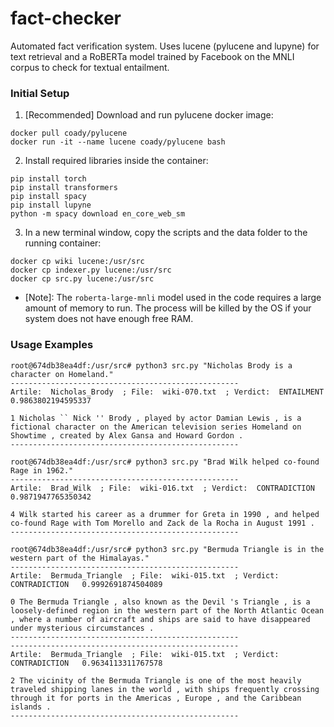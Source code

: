 # fact-checker
Automated fact verification system. Uses lucene (pylucene and lupyne) for text retrieval and a RoBERTa model trained by Facebook on the MNLI corpus to check for textual entailment.

### Initial Setup

1. [Recommended] Download and run pylucene docker image:
```
docker pull coady/pylucene
docker run -it --name lucene coady/pylucene bash
```

2. Install required libraries inside the container:
```
pip install torch
pip install transformers
pip install spacy
pip install lupyne
python -m spacy download en_core_web_sm
```

3. In a new terminal window, copy the scripts and the data folder to the running container:
```
docker cp wiki lucene:/usr/src
docker cp indexer.py lucene:/usr/src
docker cp src.py lucene:/usr/src
```

* [Note]: The `roberta-large-mnli` model used in the code requires a large amount of memory to run. The process will be killed by the OS if your system does not have enough free RAM.

### Usage Examples

```
root@674db38ea4df:/usr/src# python3 src.py "Nicholas Brody is a character on Homeland."
---------------------------------------------------
Artile:  Nicholas_Brody  ; File:  wiki-070.txt  ; Verdict:  ENTAILMENT   0.9863802194595337

1 Nicholas `` Nick '' Brody , played by actor Damian Lewis , is a fictional character on the American television series Homeland on Showtime , created by Alex Gansa and Howard Gordon .
---------------------------------------------------
```
```
root@674db38ea4df:/usr/src# python3 src.py "Brad Wilk helped co-found Rage in 1962."
---------------------------------------------------
Artile:  Brad_Wilk  ; File:  wiki-016.txt  ; Verdict:  CONTRADICTION   0.9871947765350342

4 Wilk started his career as a drummer for Greta in 1990 , and helped co-found Rage with Tom Morello and Zack de la Rocha in August 1991 .
---------------------------------------------------
```
```
root@674db38ea4df:/usr/src# python3 src.py "Bermuda Triangle is in the western part of the Himalayas."
---------------------------------------------------
Artile:  Bermuda_Triangle  ; File:  wiki-015.txt  ; Verdict:  CONTRADICTION   0.9992691874504089

0 The Bermuda Triangle , also known as the Devil 's Triangle , is a loosely-defined region in the western part of the North Atlantic Ocean , where a number of aircraft and ships are said to have disappeared under mysterious circumstances .
---------------------------------------------------
---------------------------------------------------
Artile:  Bermuda_Triangle  ; File:  wiki-015.txt  ; Verdict:  CONTRADICTION   0.9634113311767578

2 The vicinity of the Bermuda Triangle is one of the most heavily traveled shipping lanes in the world , with ships frequently crossing through it for ports in the Americas , Europe , and the Caribbean islands .
---------------------------------------------------
```
